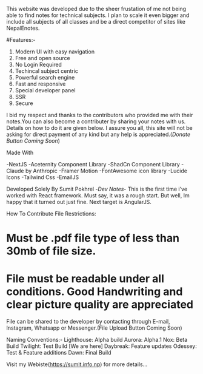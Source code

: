 This website was developed due to the sheer frustation of me not being able to find notes for technical subjects. I plan to scale it even bigger and include all subjects of all classes and be a direct competitor of sites like NepalEnotes.


#Features:-
1. Modern UI with easy navigation
2. Free and open source
3. No Login Required
4. Techincal subject centric
5. Powerful search engine
6. Fast and responsive
7. Special developer panel
8. SSR
9. Secure


I bid my respect and thanks to the contributors who provided me with their notes.You can also become a contributer by sharing your notes with us. Details  on how to do it are given below. I assure you all, this site will not be asking for direct payment of any kind but any help is appreciated.(*Donate Button Coming Soon*)

Made With

-NextJS
-Aceternity Component Library
-ShadCn Component Library
-Claude by Anthropic
-Framer Motion
-FontAwesome icon library
-Lucide Icons 
-Tailwind Css
-EmailJS

Developed Solely By Sumit Pokhrel
-_Dev Notes_-
This is the first time i've worked with React framework. Must say, it was a rough start. But well, Im happy that it turned out just fine. Next target is AngularJS.

 How To Contribute
 File Restrictions: 
# Must be .pdf file type of less than 30mb of file size.
# File must be readable under all conditions. Good Handwriting and clear picture quality are appreciated
File can be shared to the developer by contacting through E-mail, Instagram, Whatsapp or Messenger.(File Upload Button Coming Soon) 

Naming Conventions:-
Lighthouse: Alpha build
Aurora: Alpha.1
Nox: Beta Build 
Twilight: Test Build [We are here]
Daybreak: Feature updates
Odessey: Test & Feature additions
Dawn: Final Build

Visit my Webiste(https://sumit.info.np) for more details...